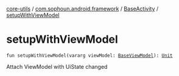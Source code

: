 [core-utils](../../index.md) / [com.sophoun.android.framework](../index.md) / [BaseActivity](index.md) / [setupWithViewModel](./setup-with-view-model.md)

# setupWithViewModel

`fun setupWithViewModel(vararg viewModel: `[`BaseViewModel`](../-base-view-model/index.md)`): `[`Unit`](https://kotlinlang.org/api/latest/jvm/stdlib/kotlin/-unit/index.html)

Attach ViewModel with UiState changed

